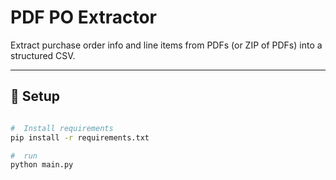 # PDF PO Extractor 

Extract purchase order info and line items from PDFs (or ZIP of PDFs) into a structured CSV.

---

## 🚀 Setup

```bash

#  Install requirements
pip install -r requirements.txt

#  run
python main.py
